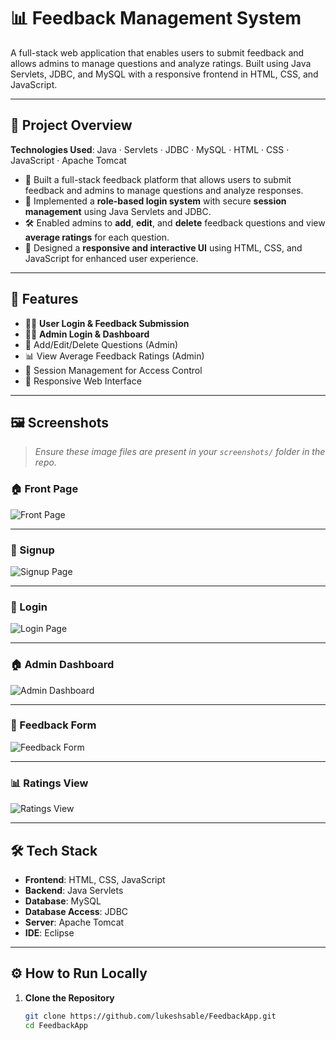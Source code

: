 # 📊 Feedback Management System

A full-stack web application that enables users to submit feedback and allows admins to manage questions and analyze ratings. Built using Java Servlets, JDBC, and MySQL with a responsive frontend in HTML, CSS, and JavaScript.

---

## 📘 Project Overview

**Technologies Used**: Java · Servlets · JDBC · MySQL · HTML · CSS · JavaScript · Apache Tomcat

- 🧩 Built a full-stack feedback platform that allows users to submit feedback and admins to manage questions and analyze responses.
- 🔐 Implemented a **role-based login system** with secure **session management** using Java Servlets and JDBC.
- 🛠️ Enabled admins to **add**, **edit**, and **delete** feedback questions and view **average ratings** for each question.
- 🎨 Designed a **responsive and interactive UI** using HTML, CSS, and JavaScript for enhanced user experience.

---

## 🚀 Features

- 👨‍🎓 **User Login & Feedback Submission**
- 👨‍🏫 **Admin Login & Dashboard**
- 📄 Add/Edit/Delete Questions (Admin)
- 📊 View Average Feedback Ratings (Admin)
- 🔐 Session Management for Access Control
- 📱 Responsive Web Interface

---

## 🖼️ Screenshots

> _Ensure these image files are present in your `screenshots/` folder in the repo._

### 🏠 Front Page  
![Front Page](Screenshots/front_page.png)

---
### 🔐 Signup  
![Signup Page](Screenshots/signup_page.png)

---

### 🔐 Login  
![Login Page](Screenshots/login_page.png)

---

### 🏠 Admin Dashboard  
![Admin Dashboard](Screenshots/admin_dashboard_page.png)

---

### 📄 Feedback Form  
![Feedback Form](Screenshots/feedback_form.png)

---

### 📊 Ratings View  
![Ratings View](Screenshots/average_ratings.png)

---

## 🛠️ Tech Stack

- **Frontend**: HTML, CSS, JavaScript  
- **Backend**: Java Servlets  
- **Database**: MySQL  
- **Database Access**: JDBC  
- **Server**: Apache Tomcat  
- **IDE**: Eclipse

---

## ⚙️ How to Run Locally

1. **Clone the Repository**
   ```bash
   git clone https://github.com/lukeshsable/FeedbackApp.git
   cd FeedbackApp
